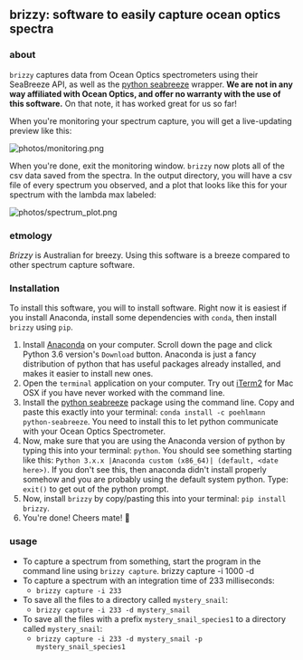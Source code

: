 ## brizzy: software to easily capture ocean optics spectra

### about

`brizzy` captures data from Ocean Optics spectrometers using their
SeaBreeze API, as well as the
[python seabreeze](https://github.com/ap--/python-seabreeze)
wrapper. **We are not in any way affiliated with Ocean Optics, and
offer no warranty with the use of this software.** On that note, it
has worked great for us so far!

When you're monitoring your spectrum capture, you will get a
live-updating preview like this:

![photos/monitoring.png](photos/monitoring.png)

When you're done, exit the monitoring window. `brizzy` now plots all
of the csv data saved from the spectra. In the output directory, you
will have a csv file of every spectrum you observed, and a plot that
looks like this for your spectrum with the lambda max labeled:

![photos/spectrum_plot.png](photos/spectrum_plot.png)

### etmology

_Brizzy_ is Australian for breezy. Using this software is a breeze
compared to other spectrum capture software.

### Installation

To install this software, you will to install software. Right now it
is easiest if you install Anaconda, install some dependencies with
`conda`, then install `brizzy` using `pip`.

1. Install [Anaconda](https://www.anaconda.com/download/#macos) on
   your computer. Scroll down the page and click Python 3.6 version's
   `Download` button. Anaconda is just a fancy distribution of python
   that has useful packages already installed, and makes it easier to
   install new ones.
2. Open the `terminal` application on your computer. Try out
   [iTerm2](https://www.iterm2.com/) for Mac OSX if you have never
   worked with the command line.
3. Install the
   [python seabreeze](https://github.com/ap--/python-seabreeze)
   package using the command line. Copy and paste this exactly into
   your terminal: `conda install -c poehlmann python-seabreeze`. You
   need to install this to let python communicate with your Ocean
   Optics Spectrometer.
4. Now, make sure that you are using the Anaconda version of python by
   typing this into your terminal: `python`. You should see something
   starting like this: `Python 3.x.x |Anaconda custom (x86_64)|
   (default, <date here>)`. If you don't see this, then anaconda
   didn't install properly somehow and you are probably using the
   default system python. Type: `exit()` to get out of the python
   prompt.
4. Now, install `brizzy` by copy/pasting this into your terminal: `pip
   install brizzy`.
5. You're done! Cheers mate! 🍻

### usage

- To capture a spectrum from something, start the program in the
command line using `brizzy capture`.  brizzy capture -i 1000 -d
- To capture a spectrum with an integration time of 233 milliseconds:
  - `brizzy capture -i 233`
- To save all the files to a directory called `mystery_snail`:
  - `brizzy capture -i 233 -d mystery_snail`
- To save all the files with a prefix `mystery_snail_species1` to a directory called `mystery_snail`:
  - `brizzy capture -i 233 -d mystery_snail -p mystery_snail_species1`
